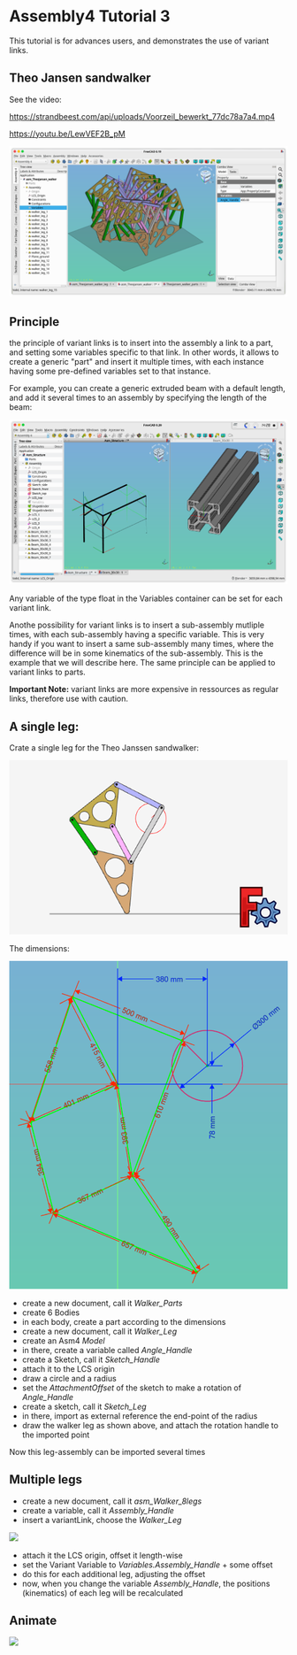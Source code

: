 # Assembly4 Tutorial 3

This tutorial is for advances users, and demonstrates the use of variant links.

## Theo Jansen sandwalker

See the video:

https://strandbeest.com/api/uploads/Voorzeil_bewerkt_77dc78a7a4.mp4

https://youtu.be/LewVEF2B_pM


![](Resources/Tutorial3/walker_15legs.png)



## Principle

the principle of variant links is to insert into the assembly a link to a part, and setting some variables specific to that link. In other words, it allows to create a generic "part" and insert it multiple times, with each instance having some pre-defined variables set to that instance. 

For example, you can create a generic extruded beam with a default length, and add it several times to an assembly by specifying the length of the beam:

![](Resources/Tutorial3/Structure.png)

Any variable of the type float in the Variables container can be set for each variant link.

Anothe possibility for variant links is to insert a sub-assembly mutliple times, with each sub-assembly having a specific variable. This is very handy if you want to insert a same sub-assembly many times, where the difference will be in some kinematics of the sub-assembly. This is the example that we will describe here. The same principle can be applied to variant links to parts.

**Important Note:** variant links are more expensive in ressources as regular links, therefore use with caution.



## A single leg:

Crate a single leg for the Theo Janssen sandwalker:

![](Resources/Tutorial3/single_leg.gif)


The dimensions:


![](Resources/Tutorial3/dimensions.png)


* create a new document, call it _Walker_Parts_
* create 6 Bodies
* in each body, create a part according to the dimensions
* create a new document, call it _Walker_Leg_
* create an Asm4 _Model_
* in there, create a variable called _Angle_Handle_
* create a Sketch, call it _Sketch_Handle_
* attach it to the LCS origin
* draw a circle and a radius
* set the _AttachmentOffset_ of the sketch to make a rotation of _Angle_Handle_
* create a sketch, call it _Sketch_Leg_
* in there, import as external reference the end-point of the radius
* draw the walker leg as shown above, and attach the rotation handle to the imported point

Now this leg-assembly can be imported several times

## Multiple legs

* create a new document, call it _asm_Walker_8legs_
* create a variable, call it _Assembly_Handle_
* insert a variantLink, choose the _Walker_Leg_

![](Resources/icons/Variant_Link.svg)

* attach it the LCS origin, offset it length-wise
* set the Variant Variable to _Variables.Assembly_Handle_ + some offset
* do this for each additional leg, adjusting the offset
* now, when you change the variable _Assembly_Handle_, the positions (kinematics) of each leg will be recalculated



## Animate

![](Resources/Tutorial3/walker_8legs.gif)




